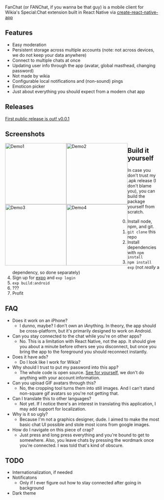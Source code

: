 FanChat (or FANChat, if you wanna be that guy) is a mobile client for Wikia's Special:Chat extension built in React Native via [create-react-native-app](https://github.com/react-community/create-react-native-app)

## Features
* Easy moderation
* Persistent storage across multiple accounts (note: not across devices, we do not keep your data anywhere)
* Connect to multiple chats at once
* Updating user info through the app (avatar, global masthead, changing password)
* Not made by wikia
* Configurable local notifications and (non-sound) pings
* Emoticon picker
* Just about everything you should expect from a modern chat app

## Releases
[First public release is out! v0.0.1](../../releases/tag/v0.0.1)

## Screenshots
<img src="https://i.imgur.com/WkDS8gi.png" alt="Demo1" width="200" style="float: left;">
<img src="https://i.imgur.com/N2ipWTZ.png" alt="Demo2" width="200" style="float: left;">
<img src="https://i.imgur.com/MWma9ia.png" alt="Demo3" width="200" style="float: left;">
<img src="https://i.imgur.com/Uk7VEQQ.png" alt="Demo4" width="200" style="float: left;">

## Build it yourself
In case you don't trust my .apk release (I don't blame you), you can build the package yourself from scratch.

0. Install node, npm, and git.
1. `git clone` this repo
2. Install dependencies with `npm install`
3. `npm install exp` (not _really_ a dependency, so done separately)
4. Sign up for [expo](https://expo.io/signup) and `exp login`
5. `exp build:android`
6. ???
7. Profit

## FAQ
* Does it work on an iPhone?
  * I dunno, maybe? I don't own an iAnything. In theory, the app should be cross-platform, but it's primarily designed to work on Android.
* Can you stay connected to the chat while you're on other apps?
  * No. This is a limitation with React Native, not the app. It should give you about a minute before others see you disconnect, but once you bring the app to the foreground you should reconnect instantly.
* Does it have ads?
  * Do I look like I work for Wikia?
* Why should I trust to put my password into this app?
  * The whole code is open source. [See for yourself](screens/Login.js), we don't do anything with your account information.
* Can you upload GIF avatars through this?
  * No, the cropping tool turns them into still images. And I can't stand non-square gif avatars so you're not getting that.
* Can I translate this to other languages?
  * Not yet. If I notice there's an interest in translating this application, I may add support for localization.
* Why is it so ugly?
  * Because I'm not a graphics designer, dude. I aimed to make the most basic chat UI possible and stole most icons from google images.
* How do I navigate on this piece of crap?
  * Just press and long press everything and you're bound to get to somewhere. Also, you leave chats by pressing the wordmark once you're connected. I was told that's kind of obscure.

## TODO
* Internationalization, if needed
* Notificatons
  * Only if I ever figure out how to stay connected after going in background
* Dark theme
